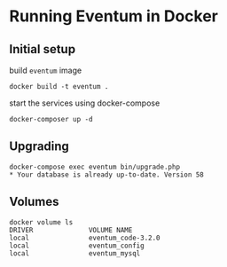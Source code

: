 # Running Eventum in Docker

## Initial setup

build `eventum` image
```
docker build -t eventum .
```

start the services using docker-compose

```
docker-composer up -d
```


## Upgrading

```
docker-compose exec eventum bin/upgrade.php
* Your database is already up-to-date. Version 58
```

## Volumes

```
docker volume ls
DRIVER              VOLUME NAME
local               eventum_code-3.2.0
local               eventum_config
local               eventum_mysql
```
